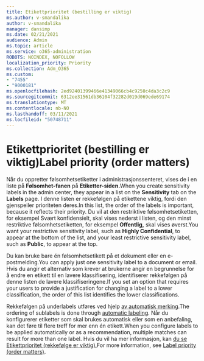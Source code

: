 ```yaml
---
title: Etikettprioritet (bestilling er viktig)
ms.author: v-smandalika
author: v-smandalika
manager: dansimp
ms.date: 02/21/2021
audience: Admin
ms.topic: article
ms.service: o365-administration
ROBOTS: NOINDEX, NOFOLLOW
localization_priority: Priority
ms.collection: Adm_O365
ms.custom:
- "7455"
- "9000181"
ms.openlocfilehash: 2ed92401399466e41349066cb4c9250c4da3c2c9
ms.sourcegitcommit: 6312ee31561db36104f32282d019d069ede69174
ms.translationtype: MT
ms.contentlocale: nb-NO
ms.lasthandoff: 03/11/2021
ms.locfileid: "50748711"
---
```

# <a name="label-priority-order-matters"></a><span data-ttu-id="7fa62-102">Etikettprioritet (bestilling er viktig)</span><span class="sxs-lookup"><span data-stu-id="7fa62-102">Label priority (order matters)</span></span>

<span data-ttu-id="7fa62-103">Når du oppretter følsomhetsetiketter i administrasjonssenteret, vises de i en liste på **Følsomhet-fanen** på **Etiketter-siden.**</span><span class="sxs-lookup"><span data-stu-id="7fa62-103">When you create sensitivity labels in the admin center, they appear in a list on the **Sensitivity** tab on the **Labels** page.</span></span> <span data-ttu-id="7fa62-104">I denne listen er rekkefølgen på etikettene viktig, fordi den gjenspeiler prioriteten deres.</span><span class="sxs-lookup"><span data-stu-id="7fa62-104">In this list, the order of the labels is important, because it reflects their priority.</span></span> <span data-ttu-id="7fa62-105">Du vil at den restriktive følsomhetsetiketten, for eksempel Svært konfidensielt, skal vises nederst i listen, og den minst restriktive følsomhetsetiketten, for eksempel **Offentlig,** skal vises øverst.</span><span class="sxs-lookup"><span data-stu-id="7fa62-105">You want your restrictive sensitivity label, such as **Highly Confidential**, to appear at the bottom of the list, and your least restrictive sensitivity label, such as **Public**, to appear at the top.</span></span>

<span data-ttu-id="7fa62-106">Du kan bruke bare én følsomhetsetikett på et dokument eller en e-postmelding.</span><span class="sxs-lookup"><span data-stu-id="7fa62-106">You can apply just one sensitivity label to a document or email.</span></span> <span data-ttu-id="7fa62-107">Hvis du angir et alternativ som krever at brukerne angir en begrunnelse for å endre en etikett til en lavere klassifisering, identifiserer rekkefølgen på denne listen de lavere klassifiseringene.</span><span class="sxs-lookup"><span data-stu-id="7fa62-107">If you set an option that requires your users to provide a justification for changing a label to a lower classification, the order of this list identifies the lower classifications.</span></span>

<span data-ttu-id="7fa62-108">Rekkefølgen på underlabels utføres ved hjelp [av automatisk merking](https://docs.microsoft.com/microsoft-365/compliance/apply-sensitivity-label-automatically).</span><span class="sxs-lookup"><span data-stu-id="7fa62-108">The ordering of sublabels is done through [automatic labeling](https://docs.microsoft.com/microsoft-365/compliance/apply-sensitivity-label-automatically).</span></span> <span data-ttu-id="7fa62-109">Når du konfigurerer etiketter som skal brukes automatisk eller som en anbefaling, kan det føre til flere treff for mer enn én etikett.</span><span class="sxs-lookup"><span data-stu-id="7fa62-109">When you configure labels to be applied automatically or as a recommendation, multiple matches can result for more than one label.</span></span> <span data-ttu-id="7fa62-110">Hvis du vil ha mer informasjon, kan [du se Etikettprioritet (rekkefølge er viktig).](https://docs.microsoft.com/microsoft-365/compliance/sensitivity-labels)</span><span class="sxs-lookup"><span data-stu-id="7fa62-110">For more information, see [Label priority (order matters)](https://docs.microsoft.com/microsoft-365/compliance/sensitivity-labels).</span></span>